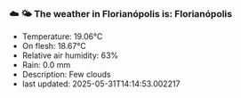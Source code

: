 ### ☁️ 🌤️  The weather in Florianópolis is: Florianópolis

- Temperature: 19.06°C
- On flesh: 18.67°C
- Relative air humidity: 63%
- Rain: 0.0 mm
- Description: Few clouds
- last updated: 2025-05-31T14:14:53.002217
